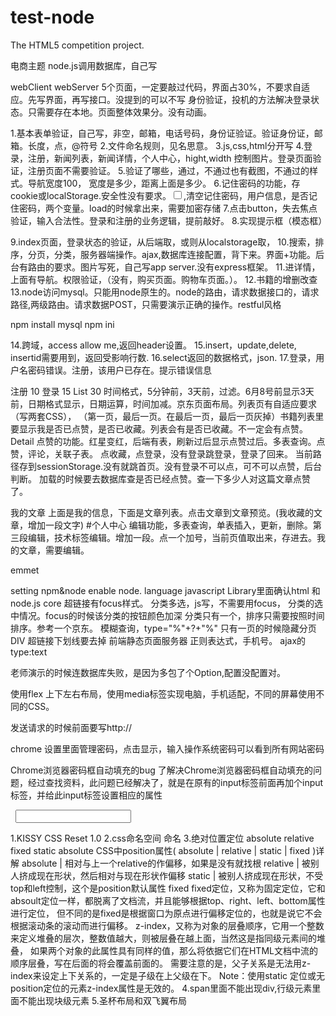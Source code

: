 # test-node
The HTML5 competition project.

电商主题
node.js调用数据库，自己写

webClient
webServer
5个页面，一定要敲过代码，界面占30%，不要求自适应。先写界面，再写接口。没提到的可以不写
身份验证，投机的方法解决登录状态。只需要存在本地。页面整体效果分。没有动画。

1.基本表单验证，自己写，非空，邮箱，电话号码，身份证验证。验证身份证，邮箱。长度，点，@符号
2.文件命名规则，见名思意。
3.js,css,html分开写
4.登录，注册，新闻列表，新闻详情，个人中心，hight,width 控制图片。登录页面验证，注册页面不需要验证。
5.验证了哪些，通过，不通过也有截图，不通过的样式。导航宽度100， 宽度是多少，距离上面是多少。
6.记住密码的功能，存cookie或localStorage.安全性没有要求。<input type=checkbox>,清空记住密码，用户信息，是否记住密码，两个变量。load的时候拿出来，需要加密存储
7.点击button，失去焦点验证，输入合法性。登录和注册的业务逻辑，提前敲好。
8.实现提示框（模态框）

9.index页面，登录状态的验证，从后端取，或则从localstorage取，
10.搜索，排序，分页，分类，服务器端操作。ajax,数据库连接配置，背下来。界面+功能。后台有路由的要求。图片写死，自己写app server.没有express框架。
11.进详情，上面有导航。权限验证，（没有，购买页面。购物车页面。）。
12.书籍的增删改查
13.node访问mysql。只能用node原生的。node的路由，请求数据接口的，请求路径,两级路由。请求数据POST，只需要演示正确的操作。restful风格

npm install mysql
npm ini

14.跨域，access allow me,返回header设置。
15.insert，update,delete,  insertid需要用到，返回受影响行数.
16.select返回的数据格式，json.
17.登录，用户名密码错误。注册，该用户已存在。提示错误信息

注册     10
登录     15
List     30 时间格式，5分钟前，3天前，过滤。6月8号前显示3天前，日期格式显示，日期运算，时间加减。京东页面布局。列表页有自适应要求（写两套CSS），
	  （第一页，最后一页。在最后一页，最后一页灰掉）书籍列表里要显示我是否已点赞，是否已收藏。列表会有是否已收藏。不一定会有点赞。
Detail      点赞的功能。红星变红，后端有表，刷新过后显示点赞过后。多表查询。点赞，评论，关联子表。
	    点收藏，点登录，没有登录跳登录，登录了回来。 当前路径存到sessionStorage.没有就跳首页。没有登录不可以点，可不可以点赞，后台判断。
            加载的时候要去数据库查是否已经点赞。查一下多少人对这篇文章点赞了。

我的文章   上面是我的信息，下面是文章列表。点击文章到文章预览。(我收藏的文章，增加一段文字)
#个人中心    编辑功能，多表查询，单表插入，更新，删除。第三段编辑，技术标签编辑。增加一段。点一个加号，当前页值取出来，存进去。我的文章，需要编辑。

emmet

setting npm&node enable node.
language javascript Library里面确认html 和 node.js core
超链接有focus样式。 分类多选，js写，不需要用focus， 分类的选中情况。focus的时候该分类的按钮颜色加深
分类只有一个，排序只需要按照时间排序。参考一个京东。
模糊查询，type="%"+?+"%"
只有一页的时候隐藏分页DIV
超链接下划线要去掉
前端静态页面服务器
正则表达式，手机号。
ajax的 type:text

老师演示的时候连数据库失败，是因为多包了个Option,配置没配置对。

使用flex 上下左右布局，使用media标签实现电脑，手机适配，不同的屏幕使用不同的CSS。

发送请求的时候前面要写http://

chrome 设置里面管理密码，点击显示，输入操作系统密码可以看到所有网站密码

Chrome浏览器密码框自动填充的bug
了解决Chrome浏览器密码框自动填充的问题，经过查找资料，此问题已经解决了，就是在原有的input标签前面再加个input标签，并给此input标签设置相应的属性
<!-- 额外增加的input -->
<input type="password" style="width:0;height:0;float:left;visibility:hidden"/>
<!-- 原先的input -->
<input type="password"/>

1.KISSY CSS Reset 1.0
2.css命名空间 命名
3.绝对位置定位 absolute
    relative fixed static absolute
    CSS中position属性( absolute | relative | static | fixed )详解
    absolute | 相对与上一个relative的作偏移，如果是没有就找根
    relative | 被别人挤成现在形状，然后相对与现在形状作偏移
    static | 被别人挤成现在形状，不受top和left控制，这个是position默认属性
    fixed fixed定位，又称为固定定位，它和absoult定位一样，都脱离了文档流，并且能够根据top、right、left、bottom属性进行定位，
          但不同的是fixed是根据窗口为原点进行偏移定位的，也就是说它不会根据滚动条的滚动而进行偏移。
     z-index，又称为对象的层叠顺序，它用一个整数来定义堆叠的层次，整数值越大，则被层叠在越上面，当然这是指同级元素间的堆叠，
     如果两个对象的此属性具有同样的值，那么将依据它们在HTML文档中流的顺序层叠，写在后面的将会覆盖前面的。
     需要注意的是，父子关系是无法用z-index来设定上下关系的，一定是子级在上父级在下。
     Note：使用static 定位或无position定位的元素z-index属性是无效的。
4.span里面不能出现div,行级元素里面不能出现块级元素
5.圣杯布局和双飞翼布局